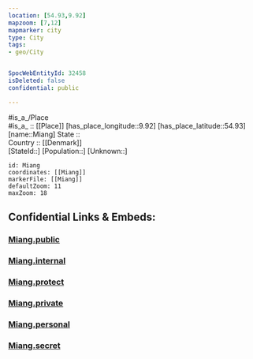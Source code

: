 ```yaml
---
location: [54.93,9.92] 
mapzoom: [7,12] 
mapmarker: city 
type: City
tags:
- geo/City


SpocWebEntityId: 32458
isDeleted: false
confidential: public

---
```

#is_a_/Place  
#is_a_ :: [[Place]] 
[has_place_longitude::9.92] 
[has_place_latitude::54.93] 
[name::Miang] 
State ::  
Country :: [[Denmark]]  
[StateId::] 
[Population::] 
[Unknown::] 


```leaflet
id: Miang
coordinates: [[Miang]] 
markerFile: [[Miang]] 
defaultZoom: 11 
maxZoom: 18
```


## Confidential Links & Embeds: 

### [Miang.public](/_public/\Earth\Continent\Europe\Europe~North\Denmark\Regions~Denmark\Syddanmark\CityMiang.public.md) 

### [Miang.internal](/_internal/\Earth\Continent\Europe\Europe~North\Denmark\Regions~Denmark\Syddanmark\CityMiang.internal.md) 

### [Miang.protect](/_protect/\Earth\Continent\Europe\Europe~North\Denmark\Regions~Denmark\Syddanmark\CityMiang.protect.md) 

### [Miang.private](/_private/\Earth\Continent\Europe\Europe~North\Denmark\Regions~Denmark\Syddanmark\CityMiang.private.md) 

### [Miang.personal](/_personal/\Earth\Continent\Europe\Europe~North\Denmark\Regions~Denmark\Syddanmark\CityMiang.personal.md) 

### [Miang.secret](/_secret/\Earth\Continent\Europe\Europe~North\Denmark\Regions~Denmark\Syddanmark\CityMiang.secret.md)

